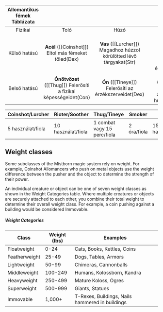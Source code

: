 |Allomantikus fémek Táblázata           |                                                                    |                                                              |   |                                                      |                                                              |                                              |
|:-------------------------------------:|:------------------------------------------------------------------:|:------------------------------------------------------------:|:-:|:----------------------------------------------------:|:------------------------------------------------------------:|:--------------------------------------------:|
|   Fizikai                             | Toló                                                               | Húzó                                                         |   | Húzó                                                 | Toló                                                         |  Mentális                                    |
| Külső hatású                          |  **Acél** ([[Coinshot]]) Eltol más fémeket tőled(Dex)                      |  **Vas** ([[Lurcher]]) Magadhoz húzzol körülötted lévő tárgyakat(Str)|   | **Cink** ([[Rioter]]) Felerősíti mások bizonyos érzelmét(Cha)|  **Sárgaréz** ([[Soother]]) Elnyomja mások bizonyos érzelemit(Cha)   | Külső hatású                                 |
| Belső hatású                          |  **Ónötvözet** ([[Thug]]) Felerősíti a fizikai képességeidet(Con)          |  **Ón** ([[Tineye]]) Felerősíti az érzékszerveidet(Dex)              |   | **Réz** ([[Smoker]]) Elrejti az allomantikus hullámokat(Int) |  **Bronz** ([[Seeker]]) Hallani tudod az allomantikus hullámokat(Wis)| Belső hatású                                 |


|Coinshot/Lurcher |  Rioter/Soother  |        Thug/Tineye        |  Smoker   |     Seeker       |
|-----------------|------------------|---------------------------|-----------|------------------|
|5 használat/fiola|10 használat/fiola|1 combat vagy 15 perc/fiola|2 óra/fiola|15 használat/fiola|

## Weight classes

Some subclasses of the Mistborn magic system rely on weight. For example, Coinshot Allomancers who push on metal objects use the weight difference between the pusher and the object to determine the strength of their power.

An individual creature or object can be one of seven weight classes as shown in the Weight Categories table. Where multiple creatures or objects are securely attached to each other, you combine their total weight to determine their overall weight class. For example, a coin pushing against a building would be considered Immovable.

##### Weight Categories

| Class         | Weight (lbs) | Examples                                        |
|---------------|--------------|-------------------------------------------------|
| Floatweight   | 0-24         | Cats, Books, Kettles, Coins                     |
| Featherweight | 25-49        | Dogs, Tables, Armors                            |
| Lightweight   | 50-99        | Chimeras, Cannonballs                           |
| Middleweight  | 100-249      | Humans, Kolossborn, Kandra                      |
| Heavyweight   | 250-499      | Mature Koloss, Ogres                            |
| Superweight   | 500-999      | Giants, Statues                                 |
| Immovable     | 1,000+       | T-Rexes, Buildings, Nails hammered in buildings |


